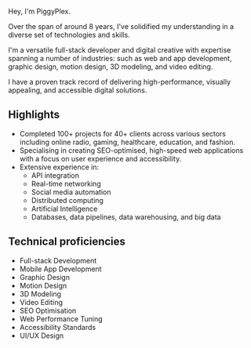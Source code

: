 Hey, I'm PiggyPlex.

Over the span of around 8 years, I've solidified my understanding in a diverse set of technologies and skills.

I'm a versatile full-stack developer and digital creative with expertise spanning a number of industries: such as web and app development, graphic design, motion design, 3D modeling, and video editing.

I have a proven track record of delivering high-performance, visually appealing, and accessible digital solutions.

## Highlights
- Completed 100+ projects for 40+ clients across various sectors including online radio, gaming, healthcare, education, and fashion.
- Specialising in creating SEO-optimised, high-speed web applications with a focus on user experience and accessibility.
- Extensive experience in:
  - API integration
  - Real-time networking
  - Social media automation
  - Distributed computing
  - Artificial Intelligence
  - Databases, data pipelines, data warehousing, and big data
 
## Technical proficiencies
- Full-stack Development
- Mobile App Development
- Graphic Design
- Motion Design
- 3D Modeling
- Video Editing
- SEO Optimisation
- Web Performance Tuning
- Accessibility Standards
- UI/UX Design

